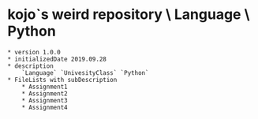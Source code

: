 kojo`s weird repository \\ Language \\ Python
========

    * version 1.0.0
    * initializedDate 2019.09.28
    * description
        `Language` `UnivesityClass` `Python`
    * FileLists with subDescription
        * Assignment1
        * Assignment2
        * Assignment3
        * Assignment4